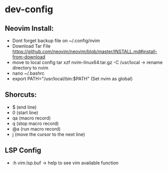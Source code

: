 # dev-config

## Neovim Install:
- Dont forget backup file on ~/.config/nvim
- Download Tar File https://github.com/neovim/neovim/blob/master/INSTALL.md#install-from-download
- move to local config tar xzf nvim-linux64.tar.gz -C /usr/local -> rename directory to nvim
- nano ~/.bashrc
- export PATH="/usr/local/bin:$PATH" (Set nvim as global)


## Shorcuts:
- $ (end line)
- 0 (start line)
- qa (macro record)
- q (stop macro record)
- @a (run macro record)
- j (move the cursor to the next line)


## LSP Config
- :h vim.lsp.buf -> help to see vim available function
